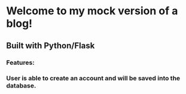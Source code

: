 # Welcome to my mock version of a blog!

## Built with Python/Flask

### Features: 
### User is able to create an account and will be saved into the database. 
